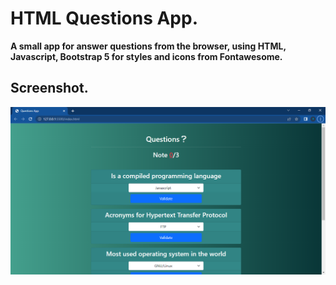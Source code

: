 # HTML Questions App.

__A small app for answer questions from the browser, using HTML, Javascript, Bootstrap 5 for styles and icons from Fontawesome.__

## Screenshot.
![screenshot](./screenshots/principal.png)